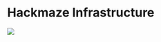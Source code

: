 # Hackmaze Infrastructure 

![](https://github.com/Hack-Maze/IaC/blob/main/arch/hackmaze/hackmaze%20arc%20(1).svg)


